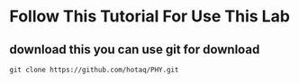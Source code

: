 # Follow This Tutorial For Use This Lab


## download this you can use git for download 
```
git clone https://github.com/hotaq/PHY.git
```
